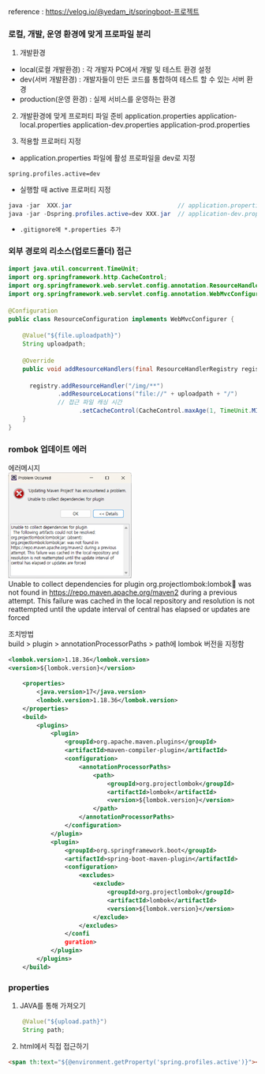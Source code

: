 
reference : https://velog.io/@yedam_it/springboot-프로젝트    

### 로컬, 개발, 운영 환경에 맞게 프로파일 분리

1. 개발환경
- local(로컬 개발환경) : 각 개발자 PC에서 개발 및 테스트 환경 설정
- dev(서버 개발환경) : 개발자들이 만든 코드를 통합하여 테스트 할 수 있는 서버 환경
- production(운영 환경) : 실제 서비스를 운영하는 환경

2. 개발환경에 맞게 프로퍼티 파일 준비
application.properties
application-local.properties
application-dev.properties
application-prod.properties

3. 적용할 프로퍼티 지정
- application.properties 파일에 활성 프로파일을 dev로 지정
```
spring.profiles.active=dev
```

- 실행할 때 active 프로퍼티 지정
```java
java -jar  XXX.jar                              // application.properties 적용됨
java -jar -Dspring.profiles.active=dev XXX.jar  // application-dev.properties 적용됨
```
- `.gitignore에 *.properties 추가`


### 외부 경로의 리소스(업로드폴더) 접근
```java
import java.util.concurrent.TimeUnit;
import org.springframework.http.CacheControl;
import org.springframework.web.servlet.config.annotation.ResourceHandlerRegistry;
import org.springframework.web.servlet.config.annotation.WebMvcConfigurer;

@Configuration
public class ResourceConfiguration implements WebMvcConfigurer {

	@Value("${file.uploadpath}")
	String uploadpath;
    
    @Override
    public void addResourceHandlers(final ResourceHandlerRegistry registry) {
	
      registry.addResourceHandler("/img/**")
              .addResourceLocations("file://" + uploadpath + "/")      
              // 접근 파일 캐싱 시간 
			        .setCacheControl(CacheControl.maxAge(1, TimeUnit.MINUTES));
    }
}
```


### rombok 업데이트 에러

에러메시지  
<img src="./images/springboot01.png" style="width:250px">  
Unable to collect dependencies for plugin
org.projectlombok:lombok:jar: was not found in https://repo.maven.apache.org/maven2 during a previous attempt. This failure was cached in the local repository and resolution is not reattempted until the update interval of central has elapsed or updates are forced

조치방법  
build > plugin > annotationProcessorPaths > path에 lombok 버전을 지정함

```xml
<lombok.version>1.18.36</lombok.version>
<version>${lombok.version}</version>
```

```xml
	<properties>
		<java.version>17</java.version>
		<lombok.version>1.18.36</lombok.version>
	</properties>
  	<build>
		<plugins>
			<plugin>
				<groupId>org.apache.maven.plugins</groupId>
				<artifactId>maven-compiler-plugin</artifactId>
				<configuration>
					<annotationProcessorPaths>
						<path>
							<groupId>org.projectlombok</groupId>
							<artifactId>lombok</artifactId>
							<version>${lombok.version}</version>
						</path>
					</annotationProcessorPaths>
				</configuration>
			</plugin>
			<plugin>
				<groupId>org.springframework.boot</groupId>
				<artifactId>spring-boot-maven-plugin</artifactId>
				<configuration>
					<excludes>
						<exclude>
							<groupId>org.projectlombok</groupId>
							<artifactId>lombok</artifactId>
							<version>${lombok.version}</version>
						</exclude>
					</excludes>
				</confi
				guration>
			</plugin>
		</plugins>
	</build>
```

### properties
1. JAVA를 통해 가져오기  

```java
	@Value("${upload.path}")
	String path;
```

2. html에서 직접 접근하기
```html
<span th:text="${@environment.getProperty('spring.profiles.active')}"></span>
```